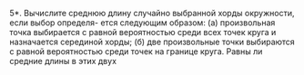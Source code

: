 5*. Вычислите среднюю длину случайно выбранной хорды окружности, если выбор определя-
ется следующим образом: (а) произвольная точка выбирается с равной вероятностью среди
всех точек круга и назначается серединой хорды; (б) две произвольные точки выбираются
с равной вероятностью среди точек на границе круга. Равны ли средние длины в этих двух
